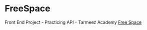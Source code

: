 # FreeSpace
Front End Project - Practicing API - Tarmeez Academy
[Free Space](hassanabdellah777.github.io/FreeSpace/)

